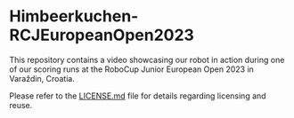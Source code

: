 # Himbeerkuchen-RCJEuropeanOpen2023

This repository contains a video showcasing our robot in action during one of our scoring runs at the RoboCup Junior European Open 2023 in Varaždin, Croatia.

Please refer to the [LICENSE.md](./LICENSE.md) file for details regarding licensing and reuse.
